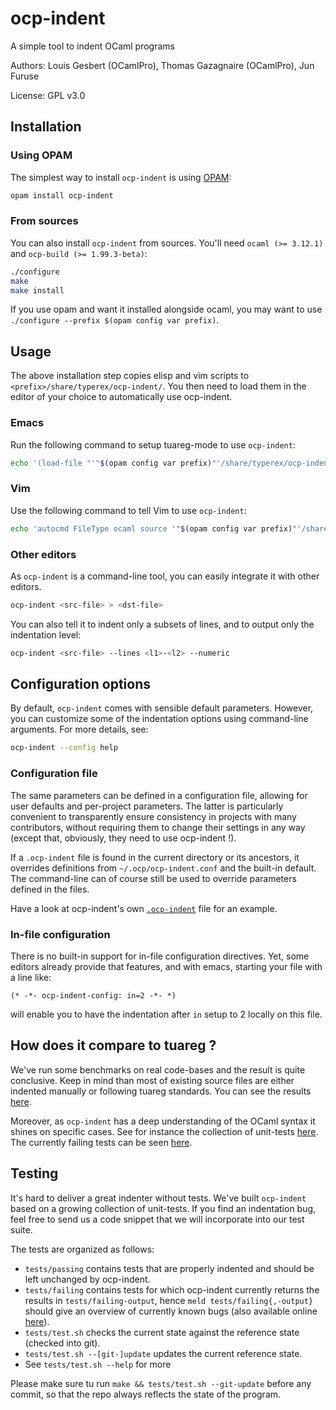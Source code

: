 # ocp-indent

A simple tool to indent OCaml programs

Authors: Louis Gesbert (OCamlPro), Thomas Gazagnaire (OCamlPro), Jun Furuse

License: GPL v3.0

## Installation

### Using OPAM

The simplest way to install `ocp-indent` is using [OPAM](http://opam.ocamlpro.com):

```bash
opam install ocp-indent
```

### From sources

You can also install `ocp-indent` from sources. You'll need `ocaml (>= 3.12.1)`
and `ocp-build (>= 1.99.3-beta)`:

```bash
./configure
make
make install
```

If you use opam and want it installed alongside ocaml, you may want to use
`./configure --prefix $(opam config var prefix)`.

## Usage

The above installation step copies elisp and vim scripts to
`<prefix>/share/typerex/ocp-indent/`. You then need to load them in
the editor of your choice to automatically use ocp-indent.

### Emacs

Run the following command to setup tuareg-mode to use `ocp-indent`: 

```bash
echo '(load-file "'"$(opam config var prefix)"'/share/typerex/ocp-indent/ocp-indent.el")' >>~/.emacs
```

### Vim

Use the following command to tell Vim to use `ocp-indent`:

```bash
echo 'autocmd FileType ocaml source '"$(opam config var prefix)"'/share/typerex/ocp-indent/ocp-indent.vim' >>~/.vimrc
```

### Other editors

As `ocp-indent` is a command-line tool, you can easily integrate it with other editors.

```bash
ocp-indent <src-file> > <dst-file>
```

You can also tell it to indent only a subsets of lines, and to output only the indentation level:

```bash
ocp-indent <src-file> --lines <l1>-<l2> --numeric
```

## Configuration options

By default, `ocp-indent` comes with sensible default parameters. However,
you can customize some of the indentation options using command-line
arguments. For more details, see:

```bash
ocp-indent --config help
```

### Configuration file
The same parameters can be defined in a configuration file, allowing for user
defaults and per-project parameters. The latter is particularly convenient to
transparently ensure consistency in projects with many contributors, without
requiring them to change their settings in any way (except that, obviously, they
need to use ocp-indent !).

If a `.ocp-indent` file is found in the current directory or its ancestors, it
overrides definitions from `~/.ocp/ocp-indent.conf` and the built-in default.
The command-line can of course still be used to override parameters defined in
the files.

Have a look at ocp-indent's own [`.ocp-indent`](.ocp-indent) file for an
example.

### In-file configuration
There is no built-in support for in-file configuration directives. Yet, some
editors already provide that features, and with emacs, starting your file with a
line like:

```
(* -*- ocp-indent-config: in=2 -*- *)
```

will enable you to have the indentation after `in` setup to 2 locally on this
file.


## How does it compare to tuareg ?

We've run some benchmarks on real code-bases and the result is quite
conclusive. Keep in mind than most of existing source files are
either indented manually or following tuareg standards. You can
see the results [here](http://htmlpreview.github.com/?https://github.com/AltGr/ocp-indent-tests/blob/master/status.html).

Moreover, as `ocp-indent` has a deep understanding of the OCaml syntax
it shines on specific cases. See for instance the collection of
unit-tests
[here](https://github.com/OCamlPro/ocp-indent/tree/master/tests/passing). The
currently failing tests can be seen
[here](http://htmlpreview.github.com/?https://github.com/OCamlPro/ocp-indent/blob/master/tests/failing.html).


## Testing

It's hard to deliver a great indenter without tests. We've built
`ocp-indent` based on a growing collection of unit-tests. If you find an
indentation bug, feel free to send us a code snippet that we will
incorporate into our test suite.

The tests are organized as follows:

* `tests/passing` contains tests that are properly indented and should be left
  unchanged by ocp-indent.
* `tests/failing` contains tests for which ocp-indent currently returns the
  results in `tests/failing-output`, hence `meld tests/failing{,-output}` should
  give an overview of currently known bugs (also available online
  [here](http://htmlpreview.github.com/?https://github.com/OCamlPro/ocp-indent/blob/master/tests/failing.html)).
* `tests/test.sh` checks the current state against the reference state (checked
  into git).
* `tests/test.sh --[git-]update` updates the current reference state.
* See `tests/test.sh --help` for more

Please make sure tu run `make && tests/test.sh --git-update` before any commit,
so that the repo always reflects the state of the program.
